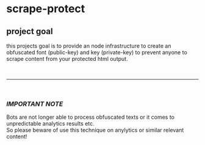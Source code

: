 # scrape-protect


## project goal

this projects goal is to provide an node infrastructure to create an obfuscated font (public-key) and key (private-key) to prevent anyone to scrape content from your protected html output.

<br />

---

<br />

### _IMPORTANT NOTE_

Bots are not longer able to process obfuscated texts or it comes to unpredictable analytics results etc. 
<br>So please beware of use this technique on anylytics or similar relevant content!
